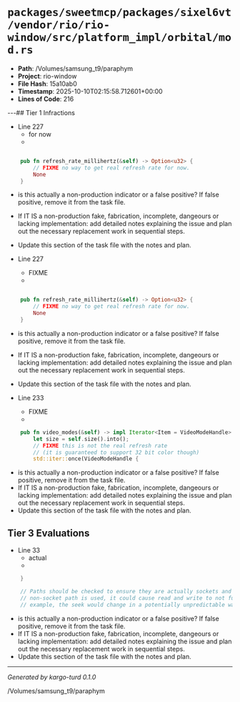 # `packages/sweetmcp/packages/sixel6vt/vendor/rio/rio-window/src/platform_impl/orbital/mod.rs`

- **Path**: /Volumes/samsung_t9/paraphym
- **Project**: rio-window
- **File Hash**: 15a10ab0  
- **Timestamp**: 2025-10-10T02:15:58.712601+00:00  
- **Lines of Code**: 216

---## Tier 1 Infractions 


- Line 227
  - for now
  - 

```rust

    pub fn refresh_rate_millihertz(&self) -> Option<u32> {
        // FIXME no way to get real refresh rate for now.
        None
    }
```

- is this actually a non-production indicator or a false positive? If false positive, remove it from the task file.
- If IT IS a non-production fake, fabrication, incomplete, dangeours or lacking implementation: add detailed notes explaining the issue and plan out the necessary replacement work in sequential steps. 
- Update this section of the task file with the notes and plan.


- Line 227
  - FIXME
  - 

```rust

    pub fn refresh_rate_millihertz(&self) -> Option<u32> {
        // FIXME no way to get real refresh rate for now.
        None
    }
```

- is this actually a non-production indicator or a false positive? If false positive, remove it from the task file.
- If IT IS a non-production fake, fabrication, incomplete, dangeours or lacking implementation: add detailed notes explaining the issue and plan out the necessary replacement work in sequential steps. 
- Update this section of the task file with the notes and plan.


- Line 233
  - FIXME
  - 

```rust
    pub fn video_modes(&self) -> impl Iterator<Item = VideoModeHandle> {
        let size = self.size().into();
        // FIXME this is not the real refresh rate
        // (it is guaranteed to support 32 bit color though)
        std::iter::once(VideoModeHandle {
```

- is this actually a non-production indicator or a false positive? If false positive, remove it from the task file.
- If IT IS a non-production fake, fabrication, incomplete, dangeours or lacking implementation: add detailed notes explaining the issue and plan out the necessary replacement work in sequential steps. 
- Update this section of the task file with the notes and plan.

## Tier 3 Evaluations


- Line 33
  - actual
  - 

```rust
    }

    // Paths should be checked to ensure they are actually sockets and not normal files. If a
    // non-socket path is used, it could cause read and write to not function as expected. For
    // example, the seek would change in a potentially unpredictable way if either read or write
```

- is this actually a non-production indicator or a false positive? If false positive, remove it from the task file.
- If IT IS a non-production fake, fabrication, incomplete, dangeours or lacking implementation: add detailed notes explaining the issue and plan out the necessary replacement work in sequential steps. 
- Update this section of the task file with the notes and plan.

---

*Generated by kargo-turd 0.1.0*

/Volumes/samsung_t9/paraphym